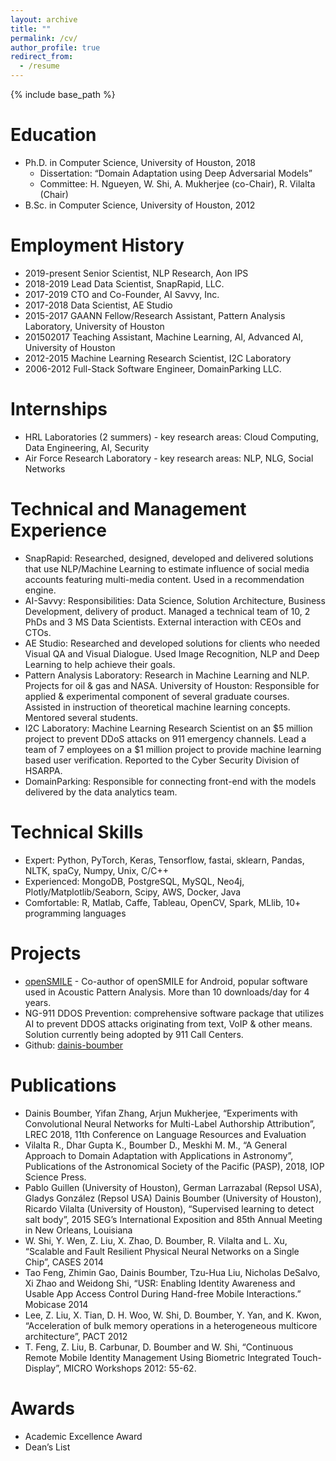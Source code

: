 ```yaml
---
layout: archive
title: ""
permalink: /cv/
author_profile: true
redirect_from:
  - /resume
---
```


{% include base_path %}

Education
======
* Ph.D. in Computer Science, University of Houston, 2018
  * Dissertation: “Domain Adaptation using Deep Adversarial Models”
  * Committee: H. Ngueyen, W. Shi, A. Mukherjee (co-Chair), R. Vilalta (Chair)
* B.Sc. in Computer Science, University of Houston, 2012				

Employment History
======
* 2019-present   Senior Scientist, NLP Research, Aon IPS
* 2018-2019      Lead Data Scientist, SnapRapid, LLC.
* 2017-2019      CTO and Co-Founder, AI Savvy, Inc.
* 2017-2018      Data Scientist, AE Studio
* 2015-2017      GAANN Fellow/Research Assistant, Pattern Analysis Laboratory, University of Houston
* 201502017      Teaching Assistant, Machine Learning, AI, Advanced AI, University of Houston
* 2012-2015      Machine Learning Research Scientist,  I2C Laboratory
* 2006-2012      Full-Stack Software Engineer, DomainParking LLC.

Internships
======
* HRL Laboratories (2 summers) - key research areas: Cloud Computing, Data Engineering, AI, Security
* Air Force Research Laboratory - key research areas: NLP, NLG, Social Networks

Technical and Management Experience
======
* SnapRapid: Researched, designed, developed and delivered solutions that use NLP/Machine Learning to estimate influence of social media accounts featuring multi-media content. Used in a recommendation engine.
* AI-Savvy: Responsibilities: Data Science, Solution Architecture, Business Development, delivery of product. Managed a technical team of 10, 2 PhDs and 3 MS Data Scientists. External interaction with CEOs and CTOs.
* AE Studio: Researched and developed solutions for clients who needed Visual QA and Visual Dialogue. Used Image Recognition, NLP and Deep Learning to help achieve their goals. 
* Pattern Analysis Laboratory: Research in Machine Learning and NLP. Projects for oil & gas and NASA.
University of Houston: Responsible for applied & experimental component of several graduate courses. Assisted in instruction of theoretical machine learning concepts. Mentored several students.
* I2C Laboratory: Machine Learning Research Scientist  on an $5 million project to prevent DDoS attacks on 911 emergency channels. Lead a team of 7 employees on a $1 million project to provide machine learning based user verification. Reported to the Cyber Security Division of HSARPA.
* DomainParking: Responsible for connecting front-end with the models delivered by the data analytics team.

Technical Skills
======
* Expert: Python, PyTorch, Keras, Tensorflow, fastai, sklearn, Pandas, NLTK, spaCy, Numpy, Unix, C/C++
* Experienced: MongoDB, PostgreSQL, MySQL, Neo4j, Plotly/Matplotlib/Seaborn, Scipy, AWS, Docker, Java
* Comfortable: R, Matlab, Caffe, Tableau, OpenCV, Spark, MLlib, 10+ programming languages

Projects
======
* [openSMILE](https://en.wikipedia.org/wiki/OpenSMILE) - Co-author of openSMILE for Android, popular software used in Acoustic Pattern Analysis. More than 10 downloads/day for 4 years. 
* NG-911 DDOS Prevention: comprehensive software package that utilizes AI to prevent DDOS attacks originating from text, VoIP & other means. Solution currently being adopted by 911 Call Centers.
* Github: [dainis-boumber](https://github.com/dainis-boumber)

Publications
======
* Dainis Boumber, Yifan Zhang, Arjun Mukherjee, “Experiments with Convolutional Neural Networks for Multi-Label Authorship Attribution”, LREC 2018, 11th Conference on Language Resources and Evaluation
* Vilalta R., Dhar Gupta K., Boumber D., Meskhi M. M., “A General Approach to Domain Adaptation with Applications in Astronomy”, Publications of the Astronomical Society of the Pacific (PASP), 2018, IOP Science Press.
* Pablo Guillen (University of Houston), German Larrazabal (Repsol USA), Gladys González (Repsol USA) Dainis Boumber (University of Houston), Ricardo Vilalta (University of Houston), “Supervised learning to detect salt body”, 2015 SEG’s International Exposition and 85th Annual Meeting in New Orleans, Louisiana
* W. Shi, Y. Wen, Z. Liu, X. Zhao, D. Boumber, R. Vilalta and L. Xu, “Scalable and Fault Resilient Physical Neural Networks on a Single Chip”, CASES 2014
* Tao Feng, Zhimin Gao, Dainis Boumber, Tzu-Hua Liu, Nicholas DeSalvo, Xi Zhao and Weidong Shi, “USR: Enabling Identity Awareness and Usable App Access Control During Hand-free Mobile Interactions.” Mobicase 2014
* Lee, Z. Liu, X. Tian, D. H. Woo, W. Shi, D. Boumber, Y. Yan, and K. Kwon, “Acceleration of bulk memory operations in a heterogeneous multicore architecture”, PACT 2012
* T. Feng, Z. Liu, B. Carbunar, D. Boumber and W. Shi, “Continuous Remote Mobile Identity Management Using Biometric Integrated Touch-Display”, MICRO Workshops 2012: 55-62.

Awards
======
* Academic Excellence Award
* Dean’s List

